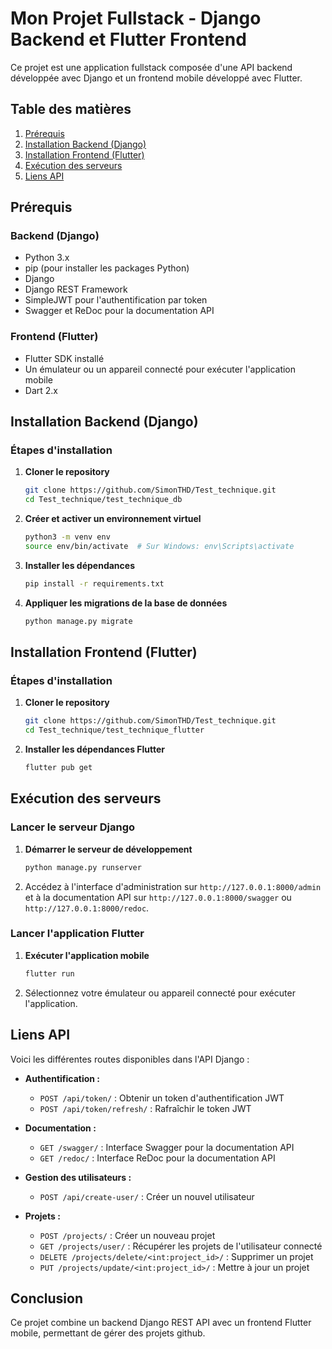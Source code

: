 # Mon Projet Fullstack - Django Backend et Flutter Frontend

Ce projet est une application fullstack composée d'une API backend développée avec Django et un frontend mobile développé avec Flutter.

## Table des matières

1. [Prérequis](#prérequis)
2. [Installation Backend (Django)](#installation-backend-django)
3. [Installation Frontend (Flutter)](#installation-frontend-flutter)
4. [Exécution des serveurs](#exécution-des-serveurs)
5. [Liens API](#liens-api)

## Prérequis

### Backend (Django)
- Python 3.x
- pip (pour installer les packages Python)
- Django
- Django REST Framework
- SimpleJWT pour l'authentification par token
- Swagger et ReDoc pour la documentation API

### Frontend (Flutter)
- Flutter SDK installé
- Un émulateur ou un appareil connecté pour exécuter l'application mobile
- Dart 2.x

## Installation Backend (Django)

### Étapes d'installation

1. **Cloner le repository**

    ```bash
    git clone https://github.com/SimonTHD/Test_technique.git
    cd Test_technique/test_technique_db
    ```

2. **Créer et activer un environnement virtuel**

    ```bash
    python3 -m venv env
    source env/bin/activate  # Sur Windows: env\Scripts\activate
    ```

3. **Installer les dépendances**

    ```bash
    pip install -r requirements.txt
    ```

4. **Appliquer les migrations de la base de données**

    ```bash
    python manage.py migrate
    ```

## Installation Frontend (Flutter)

### Étapes d'installation

1. **Cloner le repository**

    ```bash
    git clone https://github.com/SimonTHD/Test_technique.git
    cd Test_technique/test_technique_flutter
    ```

2. **Installer les dépendances Flutter**

    ```bash
    flutter pub get
    ```

## Exécution des serveurs

### Lancer le serveur Django

1. **Démarrer le serveur de développement**

    ```bash
    python manage.py runserver
    ```

2. Accédez à l'interface d'administration sur `http://127.0.0.1:8000/admin` et à la documentation API sur `http://127.0.0.1:8000/swagger` ou `http://127.0.0.1:8000/redoc`.

### Lancer l'application Flutter

1. **Exécuter l'application mobile**

    ```bash
    flutter run
    ```

2. Sélectionnez votre émulateur ou appareil connecté pour exécuter l'application.

## Liens API

Voici les différentes routes disponibles dans l'API Django :

- **Authentification :**
    - `POST /api/token/` : Obtenir un token d'authentification JWT
    - `POST /api/token/refresh/` : Rafraîchir le token JWT

- **Documentation :**
    - `GET /swagger/` : Interface Swagger pour la documentation API
    - `GET /redoc/` : Interface ReDoc pour la documentation API

- **Gestion des utilisateurs :**
    - `POST /api/create-user/` : Créer un nouvel utilisateur

- **Projets :**
    - `POST /projects/` : Créer un nouveau projet
    - `GET /projects/user/` : Récupérer les projets de l'utilisateur connecté
    - `DELETE /projects/delete/<int:project_id>/` : Supprimer un projet
    - `PUT /projects/update/<int:project_id>/` : Mettre à jour un projet

## Conclusion

Ce projet combine un backend Django REST API avec un frontend Flutter mobile, permettant de gérer des projets github. 
